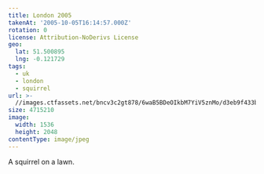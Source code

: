 ```yaml
---
title: London 2005
takenAt: '2005-10-05T16:14:57.000Z'
rotation: 0
license: Attribution-NoDerivs License
geo:
  lat: 51.500895
  lng: -0.121729
tags:
  - uk
  - london
  - squirrel
url: >-
  //images.ctfassets.net/bncv3c2gt878/6waB5BDeOIkbM7YiV5znMo/d3eb9f433bc15b89e36b5cbf5b7cdf95/london-2005_4325645244_o
size: 4715210
image:
  width: 1536
  height: 2048
contentType: image/jpeg
---
```


A squirrel on a lawn.